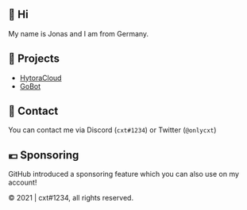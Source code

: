 ## 👋 Hi
My name is Jonas and I am from Germany.
## 🚧 Projects
 - [HytoraCloud](https://github.com/HytoraCloud)
 - [GoBot](https://github.com/wtfcxt/GoBot)
## 📝 Contact
You can contact me via Discord (`cxt#1234`) or Twitter (`@onlycxt`)
## 💶 Sponsoring
GitHub introduced a sponsoring feature which you can also use on my account!

©️ 2021 | cxt#1234, all rights reserved.
